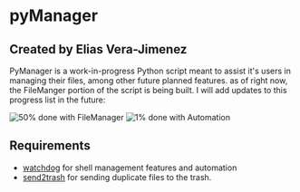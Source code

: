 # pyManager
## Created by Elias Vera-Jimenez

PyManager is a work-in-progress Python script meant to assist it's users in managing their files, among other future planned features. as of right now, the FileManger portion of the script is being built. I will add updates to this progress list in the future:

![50% done with FileManager](https://progress-bar.dev/20/?title=FileManager)
![1% done with Automation](https://progress-bar.dev/1/?title=Automation)

## Requirements

+ [watchdog](https://github.com/gorakhargosh/watchdog) for shell management features and automation
+ [send2trash](https://github.com/arsenetar/send2trash) for sending duplicate files to the trash.
